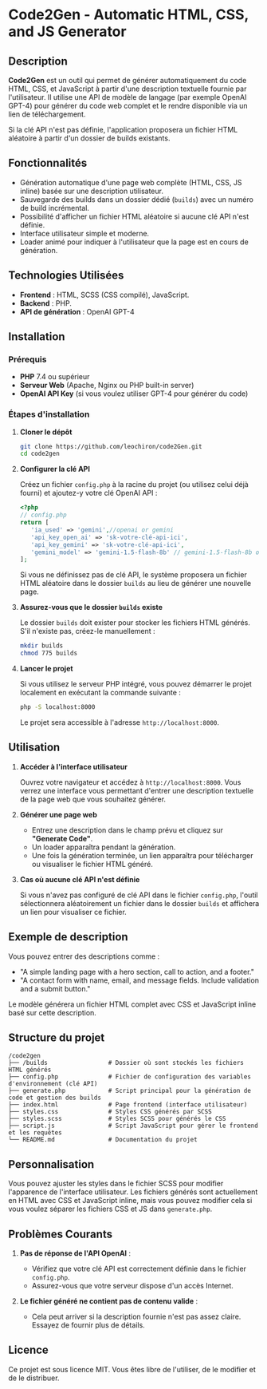 # **Code2Gen - Automatic HTML, CSS, and JS Generator**

## **Description**

**Code2Gen** est un outil qui permet de générer automatiquement du code HTML, CSS, et JavaScript à partir d'une description textuelle fournie par l'utilisateur. Il utilise une API de modèle de langage (par exemple OpenAI GPT-4) pour générer du code web complet et le rendre disponible via un lien de téléchargement.

Si la clé API n'est pas définie, l'application proposera un fichier HTML aléatoire à partir d'un dossier de builds existants.

## **Fonctionnalités**

- Génération automatique d'une page web complète (HTML, CSS, JS inline) basée sur une description utilisateur.
- Sauvegarde des builds dans un dossier dédié (`builds`) avec un numéro de build incrémental.
- Possibilité d'afficher un fichier HTML aléatoire si aucune clé API n'est définie.
- Interface utilisateur simple et moderne.
- Loader animé pour indiquer à l'utilisateur que la page est en cours de génération.

## **Technologies Utilisées**

- **Frontend** : HTML, SCSS (CSS compilé), JavaScript.
- **Backend** : PHP.
- **API de génération** : OpenAI GPT-4

## **Installation**

### **Prérequis**

- **PHP** 7.4 ou supérieur
- **Serveur Web** (Apache, Nginx ou PHP built-in server)
- **OpenAI API Key** (si vous voulez utiliser GPT-4 pour générer du code)

### **Étapes d'installation**

1. **Cloner le dépôt**

   ```bash
   git clone https://github.com/leochiron/code2Gen.git
   cd code2gen
   ```

2. **Configurer la clé API**

   Créez un fichier `config.php` à la racine du projet (ou utilisez celui déjà fourni) et ajoutez-y votre clé OpenAI API :

   ```php
   <?php
   // config.php
   return [
      'ia_used' => 'gemini',//openai or gemini
      'api_key_open_ai' => 'sk-votre-clé-api-ici',
      'api_key_gemini' => 'sk-votre-clé-api-ici',
      'gemini_model' => 'gemini-1.5-flash-8b' // gemini-1.5-flash-8b or gemini-1.5-flash-latest
   ];
   ```

   Si vous ne définissez pas de clé API, le système proposera un fichier HTML aléatoire dans le dossier `builds` au lieu de générer une nouvelle page.

3. **Assurez-vous que le dossier `builds` existe**

   Le dossier `builds` doit exister pour stocker les fichiers HTML générés. S'il n'existe pas, créez-le manuellement :

   ```bash
   mkdir builds
   chmod 775 builds
   ```

4. **Lancer le projet**

   Si vous utilisez le serveur PHP intégré, vous pouvez démarrer le projet localement en exécutant la commande suivante :

   ```bash
   php -S localhost:8000
   ```

   Le projet sera accessible à l'adresse `http://localhost:8000`.

## **Utilisation**

1. **Accéder à l'interface utilisateur**

   Ouvrez votre navigateur et accédez à `http://localhost:8000`. Vous verrez une interface vous permettant d'entrer une description textuelle de la page web que vous souhaitez générer.

2. **Générer une page web**

   - Entrez une description dans le champ prévu et cliquez sur **"Generate Code"**.
   - Un loader apparaîtra pendant la génération.
   - Une fois la génération terminée, un lien apparaîtra pour télécharger ou visualiser le fichier HTML généré.

3. **Cas où aucune clé API n'est définie**

   Si vous n'avez pas configuré de clé API dans le fichier `config.php`, l'outil sélectionnera aléatoirement un fichier dans le dossier `builds` et affichera un lien pour visualiser ce fichier.

## **Exemple de description**

Vous pouvez entrer des descriptions comme :

- "A simple landing page with a hero section, call to action, and a footer."
- "A contact form with name, email, and message fields. Include validation and a submit button."

Le modèle générera un fichier HTML complet avec CSS et JavaScript inline basé sur cette description.

## **Structure du projet**

```
/code2gen
├── /builds                 # Dossier où sont stockés les fichiers HTML générés
├── config.php              # Fichier de configuration des variables d'environnement (clé API)
├── generate.php            # Script principal pour la génération de code et gestion des builds
├── index.html              # Page frontend (interface utilisateur)
├── styles.css              # Styles CSS générés par SCSS
├── styles.scss             # Styles SCSS pour générés le CSS
├── script.js               # Script JavaScript pour gérer le frontend et les requêtes
└── README.md               # Documentation du projet
```

## **Personnalisation**

Vous pouvez ajuster les styles dans le fichier SCSS pour modifier l'apparence de l'interface utilisateur. Les fichiers générés sont actuellement en HTML avec CSS et JavaScript inline, mais vous pouvez modifier cela si vous voulez séparer les fichiers CSS et JS dans `generate.php`.

## **Problèmes Courants**

1. **Pas de réponse de l'API OpenAI** :

   - Vérifiez que votre clé API est correctement définie dans le fichier `config.php`.
   - Assurez-vous que votre serveur dispose d'un accès Internet.

2. **Le fichier généré ne contient pas de contenu valide** :
   - Cela peut arriver si la description fournie n'est pas assez claire. Essayez de fournir plus de détails.

## **Licence**

Ce projet est sous licence MIT. Vous êtes libre de l'utiliser, de le modifier et de le distribuer.
